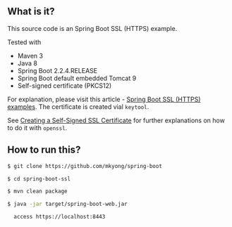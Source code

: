 ## What is it?
This source code is an Spring Boot SSL (HTTPS) example.

Tested with
* Maven 3
* Java 8
* Spring Boot 2.2.4.RELEASE
* Spring Boot default embedded Tomcat 9
* Self-signed certificate (PKCS12)

For explanation, please visit this article - [Spring Boot SSL (HTTPS) examples](https://mkyong.com/spring-boot/spring-boot-ssl-https-examples/). The certificate is created vial `keytool`.

See [Creating a Self-Signed SSL Certificate](https://linuxize.com/post/creating-a-self-signed-ssl-certificate/) for further explanations on how to do it with `openssl`.

## How to run this?
```bash
$ git clone https://github.com/mkyong/spring-boot

$ cd spring-boot-ssl

$ mvn clean package

$ java -jar target/spring-boot-web.jar

  access https://localhost:8443
```